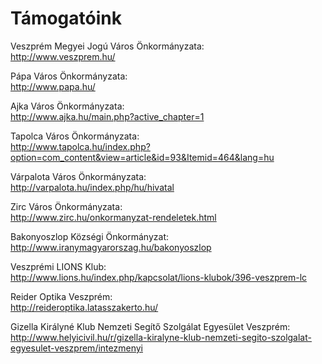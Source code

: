 # Támogatóink

Veszprém Megyei Jogú Város Önkormányzata: <br>
http://www.veszprem.hu/

Pápa Város Önkormányzata: <br>
http://www.papa.hu/

Ajka Város Önkormányzata: <br>
http://www.ajka.hu/main.php?active_chapter=1

Tapolca Város Önkormányzata: <br>
http://www.tapolca.hu/index.php?option=com_content&view=article&id=93&Itemid=464&lang=hu

Várpalota Város Önkormányzata: <br>
http://varpalota.hu/index.php/hu/hivatal

Zirc Város Önkormányzata: <br>
http://www.zirc.hu/onkormanyzat-rendeletek.html

Bakonyoszlop Községi Önkormányzat: <br>
http://www.iranymagyarorszag.hu/bakonyoszlop

Veszprémi LIONS Klub: <br>
http://www.lions.hu/index.php/kapcsolat/lions-klubok/396-veszprem-lc

Reider Optika Veszprém: <br>
http://reideroptika.latasszakerto.hu/

Gizella Királyné Klub Nemzeti Segítő Szolgálat Egyesület Veszprém: <br>
http://www.helyicivil.hu/r/gizella-kiralyne-klub-nemzeti-segito-szolgalat-egyesulet-veszprem/intezmenyi